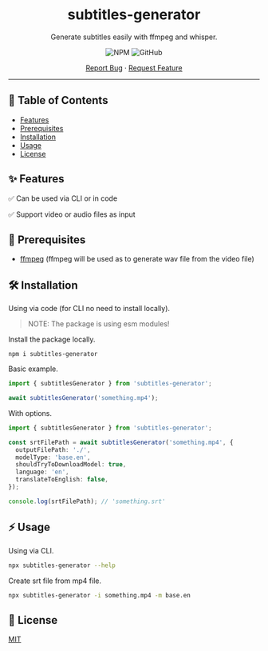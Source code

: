 <div align="center">
  <h1>subtitles-generator</h1>
  <p>Generate subtitles easily with ffmpeg and whisper.</p>
  <p>    
    <img alt="NPM" src="https://img.shields.io/npm/v/subtitles-generator?style=for-the-badge">
    <img alt="GitHub" src="https://img.shields.io/github/license/avivharuzi/subtitles-generator?style=for-the-badge">
  </p>
  <p>
    <a href="https://github.com/avivharuzi/subtitles-generator/issues">Report Bug</a>
    ·
    <a href="https://github.com/avivharuzi/subtitles-generator/issues">Request Feature</a>
  </p>
</div>

---

## 📖 Table of Contents

- [Features](#-Features)
- [Prerequisites](#-Prerequisites)
- [Installation](#-Installation)
- [Usage](#-Usage)
- [License](#-License)

## ✨ Features

✅ Can be used via CLI or in code

✅ Support video or audio files as input

## 🎯 Prerequisites

- [ffmpeg](https://ffmpeg.org) (ffmpeg will be used as to generate wav file from the video file)

## 🛠️ Installation

Using via code (for CLI no need to install locally).

> NOTE: The package is using esm modules!

Install the package locally.

```
npm i subtitles-generator
```

Basic example.

```ts
import { subtitlesGenerator } from 'subtitles-generator';

await subtitlesGenerator('something.mp4');
```

With options.

```ts
import { subtitlesGenerator } from 'subtitles-generator';

const srtFilePath = await subtitlesGenerator('something.mp4', {
  outputFilePath: './',
  modelType: 'base.en',
  shouldTryToDownloadModel: true,
  language: 'en',
  translateToEnglish: false,
});

console.log(srtFilePath); // 'something.srt'
```

## ⚡️ Usage

Using via CLI.

```sh
npx subtitles-generator --help
```

Create srt file from mp4 file.

```sh
npx subtitles-generator -i something.mp4 -m base.en
```

## 📜 License

[MIT](LICENSE)
